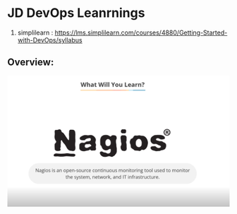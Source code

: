 # JD DevOps Leanrnings

1. simplilearn : https://lms.simplilearn.com/courses/4880/Getting-Started-with-DevOps/syllabus

## Overview:

![Browser](Images/Screenshot_14.png)


